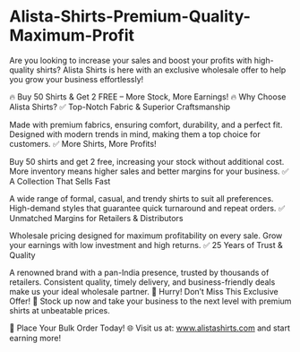 # Alista-Shirts-Premium-Quality-Maximum-Profit
Are you looking to increase your sales and boost your profits with high-quality shirts? Alista Shirts is here with an exclusive wholesale offer to help you grow your business effortlessly!

🔥 Buy 50 Shirts & Get 2 FREE – More Stock, More Earnings! 🔥
Why Choose Alista Shirts?
✅ Top-Notch Fabric & Superior Craftsmanship

Made with premium fabrics, ensuring comfort, durability, and a perfect fit.
Designed with modern trends in mind, making them a top choice for customers.
✅ More Shirts, More Profits!

Buy 50 shirts and get 2 free, increasing your stock without additional cost.
More inventory means higher sales and better margins for your business.
✅ A Collection That Sells Fast

A wide range of formal, casual, and trendy shirts to suit all preferences.
High-demand styles that guarantee quick turnaround and repeat orders.
✅ Unmatched Margins for Retailers & Distributors

Wholesale pricing designed for maximum profitability on every sale.
Grow your earnings with low investment and high returns.
✅ 25 Years of Trust & Quality

A renowned brand with a pan-India presence, trusted by thousands of retailers.
Consistent quality, timely delivery, and business-friendly deals make us your ideal wholesale partner.
🚀 Hurry! Don’t Miss This Exclusive Offer! 🚀
Stock up now and take your business to the next level with premium shirts at unbeatable prices.

📢 Place Your Bulk Order Today!
🌐 Visit us at: www.alistashirts.com and start earning more!
